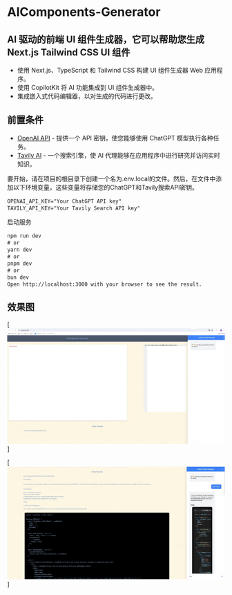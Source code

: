 # AIComponents-Generator

## AI 驱动的前端 UI 组件生成器，它可以帮助您生成 Next.js Tailwind CSS UI 组件

-   使用 Next.js、TypeScript 和 Tailwind CSS 构建 UI 组件生成器 Web 应用程序。
-   使用 CopilotKit 将 AI 功能集成到 UI 组件生成器中。
-   集成嵌入式代码编辑器，以对生成的代码进行更改。

## 前置条件

-   [OpenAI API](https://platform.openai.com/api-keys) - 提供一个 API 密钥，使您能够使用 ChatGPT 模型执行各种任务。
-   [Tavily AI](https://app.tavily.com/home) - 一个搜索引擎，使 AI 代理能够在应用程序中进行研究并访问实时知识。


要开始，请在项目的根目录下创建一个名为.env.local的文件。然后，在文件中添加以下环境变量，这些变量将存储您的ChatGPT和Tavily搜索API密钥。
```text plain
OPENAI_API_KEY="Your ChatGPT API key"
TAVILY_API_KEY="Your Tavily Search API key"
```

启动服务

```text plain
npm run dev
# or
yarn dev
# or
pnpm dev
# or
bun dev
Open http://localhost:3000 with your browser to see the result.
```

## 效果图
[![示例图1](src/app/images/example01.jpeg)]

[![示例图2](src/app/images/example02.jpg)]
